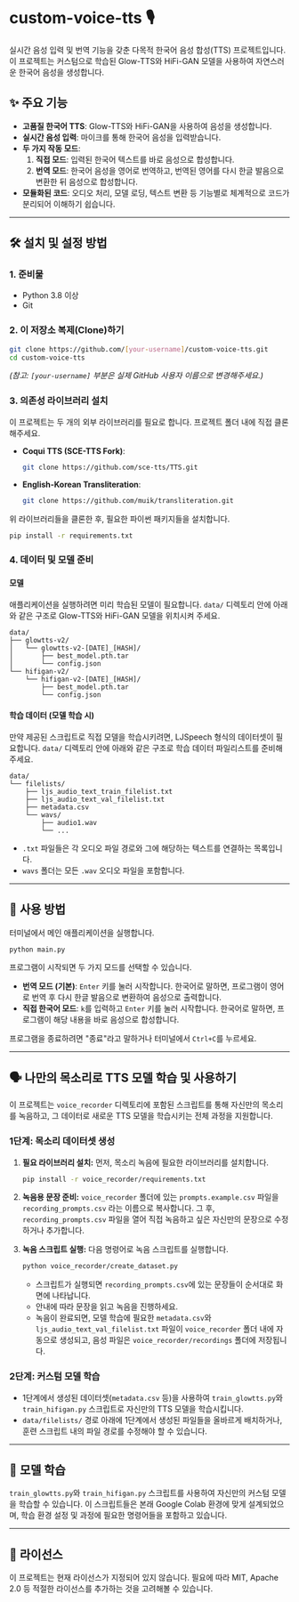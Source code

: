 # custom-voice-tts 🎙️

실시간 음성 입력 및 번역 기능을 갖춘 다목적 한국어 음성 합성(TTS) 프로젝트입니다. 이 프로젝트는 커스텀으로 학습된 Glow-TTS와 HiFi-GAN 모델을 사용하여 자연스러운 한국어 음성을 생성합니다.

## ✨ 주요 기능

- **고품질 한국어 TTS**: Glow-TTS와 HiFi-GAN을 사용하여 음성을 생성합니다.
- **실시간 음성 입력**: 마이크를 통해 한국어 음성을 입력받습니다.
- **두 가지 작동 모드**:
    1.  **직접 모드**: 입력된 한국어 텍스트를 바로 음성으로 합성합니다.
    2.  **번역 모드**: 한국어 음성을 영어로 번역하고, 번역된 영어를 다시 한글 발음으로 변환한 뒤 음성으로 합성합니다.
- **모듈화된 코드**: 오디오 처리, 모델 로딩, 텍스트 변환 등 기능별로 체계적으로 코드가 분리되어 이해하기 쉽습니다.

---

## 🛠️ 설치 및 설정 방법

### 1. 준비물

- Python 3.8 이상
- Git

### 2. 이 저장소 복제(Clone)하기

```bash
git clone https://github.com/[your-username]/custom-voice-tts.git
cd custom-voice-tts
```
*(참고: `[your-username]` 부분은 실제 GitHub 사용자 이름으로 변경해주세요.)*

### 3. 의존성 라이브러리 설치

이 프로젝트는 두 개의 외부 라이브러리를 필요로 합니다. 프로젝트 폴더 내에 직접 클론해주세요.

- **Coqui TTS (SCE-TTS Fork)**:
  ```bash
  git clone https://github.com/sce-tts/TTS.git
  ```
- **English-Korean Transliteration**:
  ```bash
  git clone https://github.com/muik/transliteration.git
  ```

위 라이브러리들을 클론한 후, 필요한 파이썬 패키지들을 설치합니다.

```bash
pip install -r requirements.txt
```

### 4. 데이터 및 모델 준비

#### 모델
애플리케이션을 실행하려면 미리 학습된 모델이 필요합니다. `data/` 디렉토리 안에 아래와 같은 구조로 Glow-TTS와 HiFi-GAN 모델을 위치시켜 주세요.

```
data/
├── glowtts-v2/
│   └── glowtts-v2-[DATE]_[HASH]/
│       ├── best_model.pth.tar
│       └── config.json
└── hifigan-v2/
    └── hifigan-v2-[DATE]_[HASH]/
        ├── best_model.pth.tar
        └── config.json
```

#### 학습 데이터 (모델 학습 시)
만약 제공된 스크립트로 직접 모델을 학습시키려면, LJSpeech 형식의 데이터셋이 필요합니다. `data/` 디렉토리 안에 아래와 같은 구조로 학습 데이터 파일리스트를 준비해주세요.

```
data/
└── filelists/
    ├── ljs_audio_text_train_filelist.txt
    ├── ljs_audio_text_val_filelist.txt
    ├── metadata.csv
    └── wavs/
        ├── audio1.wav
        └── ...
```
- `.txt` 파일들은 각 오디오 파일 경로와 그에 해당하는 텍스트를 연결하는 목록입니다.
- `wavs` 폴더는 모든 `.wav` 오디오 파일을 포함합니다.

---

## 🚀 사용 방법

터미널에서 메인 애플리케이션을 실행합니다.

```bash
python main.py
```

프로그램이 시작되면 두 가지 모드를 선택할 수 있습니다.

- **번역 모드 (기본)**: `Enter` 키를 눌러 시작합니다. 한국어로 말하면, 프로그램이 영어로 번역 후 다시 한글 발음으로 변환하여 음성으로 출력합니다.
- **직접 한국어 모드**: `k`를 입력하고 `Enter` 키를 눌러 시작합니다. 한국어로 말하면, 프로그램이 해당 내용을 바로 음성으로 합성합니다.

프로그램을 종료하려면 "종료"라고 말하거나 터미널에서 `Ctrl+C`를 누르세요.

---

## 🗣️ 나만의 목소리로 TTS 모델 학습 및 사용하기

이 프로젝트는 `voice_recorder` 디렉토리에 포함된 스크립트를 통해 자신만의 목소리를 녹음하고, 그 데이터로 새로운 TTS 모델을 학습시키는 전체 과정을 지원합니다.

### 1단계: 목소리 데이터셋 생성

1.  **필요 라이브러리 설치:**
    먼저, 목소리 녹음에 필요한 라이브러리를 설치합니다.
    ```bash
    pip install -r voice_recorder/requirements.txt
    ```

2.  **녹음용 문장 준비:**
    `voice_recorder` 폴더에 있는 `prompts.example.csv` 파일을 `recording_prompts.csv` 라는 이름으로 복사합니다. 그 후, `recording_prompts.csv` 파일을 열어 직접 녹음하고 싶은 자신만의 문장으로 수정하거나 추가합니다.

3.  **녹음 스크립트 실행:**
    다음 명령어로 녹음 스크립트를 실행합니다.
    ```bash
    python voice_recorder/create_dataset.py
    ```
    - 스크립트가 실행되면 `recording_prompts.csv`에 있는 문장들이 순서대로 화면에 나타납니다.
    - 안내에 따라 문장을 읽고 녹음을 진행하세요.
    - 녹음이 완료되면, 모델 학습에 필요한 `metadata.csv`와 `ljs_audio_text_val_filelist.txt` 파일이 `voice_recorder` 폴더 내에 자동으로 생성되고, 음성 파일은 `voice_recorder/recordings` 폴더에 저장됩니다.

### 2단계: 커스텀 모델 학습

- 1단계에서 생성된 데이터셋(`metadata.csv` 등)을 사용하여 `train_glowtts.py`와 `train_hifigan.py` 스크립트로 자신만의 TTS 모델을 학습시킵니다.
- `data/filelists/` 경로 아래에 1단계에서 생성된 파일들을 올바르게 배치하거나, 훈련 스크립트 내의 파일 경로를 수정해야 할 수 있습니다.


---

## 🧠 모델 학습

`train_glowtts.py`와 `train_hifigan.py` 스크립트를 사용하여 자신만의 커스텀 모델을 학습할 수 있습니다. 이 스크립트들은 본래 Google Colab 환경에 맞게 설계되었으며, 학습 환경 설정 및 과정에 필요한 명령어들을 포함하고 있습니다.

---

## 📄 라이선스

이 프로젝트는 현재 라이선스가 지정되어 있지 않습니다. 필요에 따라 MIT, Apache 2.0 등 적절한 라이선스를 추가하는 것을 고려해볼 수 있습니다.